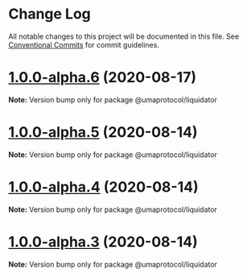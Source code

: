 # Change Log

All notable changes to this project will be documented in this file.
See [Conventional Commits](https://conventionalcommits.org) for commit guidelines.

# [1.0.0-alpha.6](https://github.com/UMAprotocol/protocol/compare/@umaprotocol/liquidator@1.0.0-alpha.5...@umaprotocol/liquidator@1.0.0-alpha.6) (2020-08-17)

**Note:** Version bump only for package @umaprotocol/liquidator

# [1.0.0-alpha.5](https://github.com/UMAprotocol/protocol/compare/@umaprotocol/liquidator@1.0.0-alpha.4...@umaprotocol/liquidator@1.0.0-alpha.5) (2020-08-14)

**Note:** Version bump only for package @umaprotocol/liquidator

# [1.0.0-alpha.4](https://github.com/UMAprotocol/protocol/compare/@umaprotocol/liquidator@1.0.0-alpha.3...@umaprotocol/liquidator@1.0.0-alpha.4) (2020-08-14)

**Note:** Version bump only for package @umaprotocol/liquidator

# [1.0.0-alpha.3](https://github.com/UMAprotocol/protocol/compare/@umaprotocol/liquidator@1.0.0-alpha.2...@umaprotocol/liquidator@1.0.0-alpha.3) (2020-08-14)

**Note:** Version bump only for package @umaprotocol/liquidator
